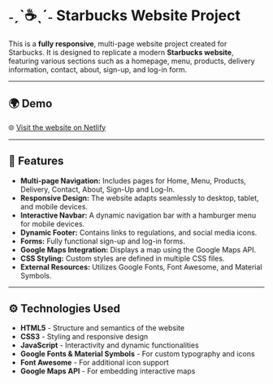 # ˗ˏˋ☕ˎˊ˗ Starbucks Website Project

This is a **fully responsive**, multi-page website project created for Starbucks. It is designed to replicate a modern **Starbucks website**, featuring various sections such as a homepage, menu, products, delivery information, contact, about, sign-up, and log-in form.

---

## 🌍 Demo
🌐  [Visit the website on Netlify](https://personal-project-63n3m89.netlify.app/)

---

## 🚀 Features

- **Multi-page Navigation:** Includes pages for Home, Menu, Products, Delivery, Contact, About, Sign-Up and Log-In.
- **Responsive Design:** The website adapts seamlessly to desktop, tablet, and mobile devices.
- **Interactive Navbar:** A dynamic navigation bar with a hamburger menu for mobile devices.
- **Dynamic Footer:** Contains links to regulations, and social media icons.
- **Forms:** Fully functional sign-up and log-in forms.
- **Google Maps Integration:** Displays a map using the Google Maps API.
- **CSS Styling:** Custom styles are defined in multiple CSS files.
- **External Resources:** Utilizes Google Fonts, Font Awesome, and Material Symbols.

---

## ⚙️ Technologies Used

- **HTML5** - Structure and semantics of the website
- **CSS3** - Styling and responsive design
- **JavaScript** - Interactivity and dynamic functionalities
- **Google Fonts & Material Symbols** - For custom typography and icons
- **Font Awesome** - For additional icon support
- **Google Maps API** - For embedding interactive maps
